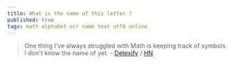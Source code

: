```yaml
---
title: What is the name of this letter ?
published: true
tags: math alphabet ocr name text utf8 online
---
```

> One thing I've always struggled with Math is keeping track of symbols I don't know the name of yet. - [Detexify](https://detexify.kirelabs.org/classify.html) / [HN](https://news.ycombinator.com/item?id=42139412)
